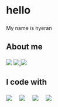 <h1 align="left">hello</h1>

###

<p align="left">My name is hyeran</p>

###

<h2 align="left">About me</h2>

###

<p align="left">
  <img src="https://img.shields.io/badge/hran1216@khu.ac.kr-D14836?style=for-the-badge&logo=gmail&logoColor=white" />
  
  <a href="https://hyeran1216.github.io/">
    <img src="https://img.shields.io/badge/BLOG-A9BCF5?style=for-the-badge&logo=github&logoColor=white" />
  </a>

  <a href="https://neighborly-relation-9de.notion.site/0cf93a95eaa0431e950b058bda44df1d?pvs=74">
    <img src="https://img.shields.io/badge/Portfolio-%23000000.svg?style=for-the-badge&logo=notion&logoColor=white" />
  </a>
  
</p>

###

<h2 align="left">I code with</h2>

###

<div align="left">
  <img src="https://img.shields.io/badge/javascript-F7DF1E?style=for-the-badge&logo=javascript&logoColor=black" />
  <img width="12" />
  <img src="https://img.shields.io/badge/react-20232A?style=for-the-badge&logo=react&logoColor=61DAFB" />
  <img width="12" />
  <img src="https://img.shields.io/badge/python-%233776AB.svg?style=for-the-badge&logo=python&logoColor=white" />
  <img width="12" />
  <img src="https://img.shields.io/badge/c++-%2300599C.svg?style=for-the-badge&logo=c%2B%2B&logoColor=white" />
</div>

###
